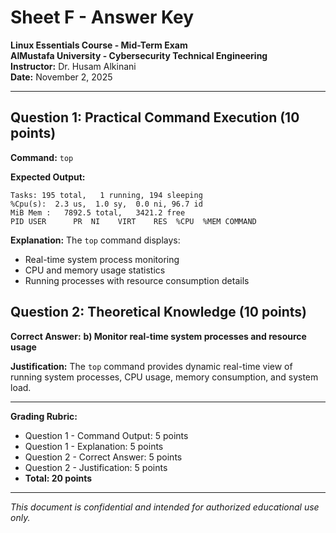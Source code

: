 # Sheet F - Answer Key
**Linux Essentials Course - Mid-Term Exam**  
**AlMustafa University - Cybersecurity Technical Engineering**  
**Instructor:** Dr. Husam Alkinani  
**Date:** November 2, 2025

---

## Question 1: Practical Command Execution (10 points)

**Command:** `top`

**Expected Output:**
```
Tasks: 195 total,   1 running, 194 sleeping
%Cpu(s):  2.3 us,  1.0 sy,  0.0 ni, 96.7 id
MiB Mem :   7892.5 total,   3421.2 free
PID USER      PR  NI    VIRT    RES  %CPU  %MEM COMMAND
```

**Explanation:** The `top` command displays:
- Real-time system process monitoring
- CPU and memory usage statistics
- Running processes with resource consumption details

## Question 2: Theoretical Knowledge (10 points)

**Correct Answer:** **b) Monitor real-time system processes and resource usage**

**Justification:** The `top` command provides dynamic real-time view of running system processes, CPU usage, memory consumption, and system load.

---

**Grading Rubric:**
- Question 1 - Command Output: 5 points
- Question 1 - Explanation: 5 points  
- Question 2 - Correct Answer: 5 points
- Question 2 - Justification: 5 points
- **Total: 20 points**

---
*This document is confidential and intended for authorized educational use only.*